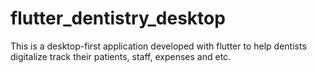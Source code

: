 # flutter_dentistry_desktop
This is a desktop-first application developed with flutter to help dentists digitalize track their patients, staff, expenses and etc.
